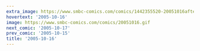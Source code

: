 ```yaml
---
extra_image: https://www.smbc-comics.com/comics/1442355520-20051016after.png
hovertext: '2005-10-16'
image: https://www.smbc-comics.com/comics/20051016.gif
next_comic: '2005-10-17'
prev_comic: '2005-10-15'
title: '2005-10-16'
---
```


